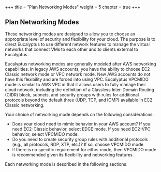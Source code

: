 +++
title = "Plan Networking Modes"
weight = 5
chapter = true
+++


## Plan Networking Modes
These networking modes are designed to allow you to choose an appropriate level of security and flexibility for your cloud. The purpose is to direct Eucalyptus to use different network features to manage the virtual networks that connect VMs to each other and to clients external to Eucalyptus . 

Eucalyptus networking modes are generally modeled after AWS networking capabilities. In legacy AWS accounts, you have the ability to choose EC2 Classic network mode or VPC network mode. New AWS accounts do not have this flexibility and are forced into using VPC. Eucalyptus VPCMIDO mode is similar to AWS VPC in that it allows users to fully manage their cloud network, including the definition of a Classless Inter-Domain Routing (CIDR) block, subnets, and security groups with rules for additional protocols beyond the default three (UDP, TCP, and ICMP) available in EC2 Classic networking. 

Your choice of networking mode depends on the following considerations: 

* Does your cloud need to mimic behavior in your AWS account? If you need EC2-Classic behavior, select EDGE mode. If you need EC2-VPC behavior, select VPCMIDO mode. 
* Do you need to create security group rules with additional protocols (e.g., all protocols, RDP, XTP, etc.)? If so, choose VPCMIDO mode. 
* If there is no specific requirement for either mode, then VPCMIDO mode is recommended given its flexibility and networking features. 


Each networking mode is described in the following sections. 

